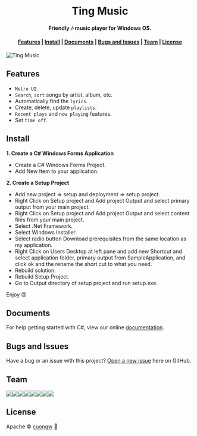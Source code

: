 <h1 align="center">
  <br>Ting Music<br>
</h1>

<h4 align="center">
  Friendly 🎶 music player for Windows OS.
</h4> 

<div align="center">
  <h4>
    <a href="#features">Features</a> |
    <a href="#install">Install</a> |
    <a href="#documents">Documents</a> |
    <a href="#bugs-and-issues">Bugs and Issues</a> |
    <a href="#team">Team</a> |
    <a href="#license">License</a>
  </h4>
</div>

![Ting Music](https://user-images.githubusercontent.com/34389409/44379729-7e8dc180-a531-11e8-872b-f39f1767b3e3.png)


## Features

* `Metro UI`.
* `Search`, `sort` songs by artist, album, etc.
* Automatically find the `lyrics`.
* Create, delete, update `playlists`.
* `Recent plays` and `now playing` features.
* Set `time off`.

## Install

**1. Create a C# Windows Forms Application**

* Create a C# Windows Forms Project.
* Add New Item to your application.

**2. Create a Setup Project**

* Add new project => setup and deployment => setup project.
* Right Click on Setup project and Add project Output and select primary output from your main project.
* Right Click on Setup project and Add project Output and select content files from your main project.
* Select .Net Framework.
* Select Windows Installer.
* Select radio button Download prerequisites from the same location as my application.
* Right Click on Users Desktop at left pane and add new Shortcut and select application folder, primary output from SampleApplication, and click ok and the rename the short cut to what you need.
* Rebuild solution.
* Rebuild Setup Project.
* Go to Output directory of setup project and run setup.exe.

Enjoy 😍

## Documents

For help getting started with C#, view our online [documentation](https://docs.microsoft.com/en-us/dotnet/csharp/).

## Bugs and Issues

Have a bug or an issue with this project? [Open a new issue](https://github.com/cuongw/ting-music/issues) here on GitHub.
## Team

[![](https://sourcerer.io/fame/tvc12/uiters/ting-music/images/0)](https://sourcerer.io/fame/tvc12/uiters/ting-music/links/0)[![](https://sourcerer.io/fame/tvc12/uiters/ting-music/images/1)](https://sourcerer.io/fame/tvc12/uiters/ting-music/links/1)[![](https://sourcerer.io/fame/tvc12/uiters/ting-music/images/2)](https://sourcerer.io/fame/tvc12/uiters/ting-music/links/2)[![](https://sourcerer.io/fame/tvc12/uiters/ting-music/images/3)](https://sourcerer.io/fame/tvc12/uiters/ting-music/links/3)[![](https://sourcerer.io/fame/tvc12/uiters/ting-music/images/4)](https://sourcerer.io/fame/tvc12/uiters/ting-music/links/4)[![](https://sourcerer.io/fame/tvc12/uiters/ting-music/images/5)](https://sourcerer.io/fame/tvc12/uiters/ting-music/links/5)[![](https://sourcerer.io/fame/tvc12/uiters/ting-music/images/6)](https://sourcerer.io/fame/tvc12/uiters/ting-music/links/6)[![](https://sourcerer.io/fame/tvc12/uiters/ting-music/images/7)](https://sourcerer.io/fame/tvc12/uiters/ting-music/links/7)

## License

Apache © [cuongw](https://github.com/cuongw) 🐢
